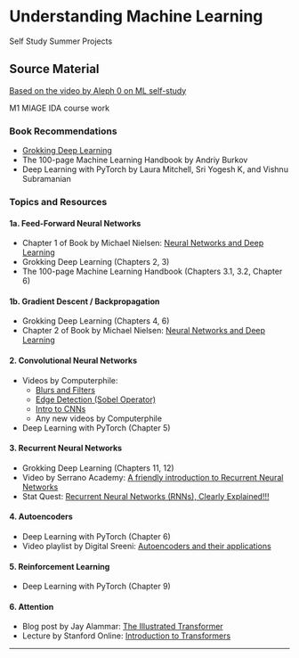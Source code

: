 # Understanding Machine Learning 
Self Study Summer Projects

## Source Material

[Based on the video by Aleph 0 on ML self-study](https://www.youtube.com/watch?v=0F2paWV4eEA)

M1 MIAGE IDA course work

### Book Recommendations

- [Grokking Deep Learning](https://edu.anarcho-copy.org/Algorithm/grokking-deep-learning.pdf)
- The 100-page Machine Learning Handbook by Andriy Burkov
- Deep Learning with PyTorch by Laura Mitchell, Sri Yogesh K, and Vishnu Subramanian

### Topics and Resources

#### 1a. Feed-Forward Neural Networks
- Chapter 1 of Book by Michael Nielsen: [Neural Networks and Deep Learning](https://neuralnetworksanddeeplearning.com/chap1.html)
- Grokking Deep Learning (Chapters 2, 3)
- The 100-page Machine Learning Handbook (Chapters 3.1, 3.2, Chapter 6)

#### 1b. Gradient Descent / Backpropagation
- Grokking Deep Learning (Chapters 4, 6)
- Chapter 2 of Book by Michael Nielsen: [Neural Networks and Deep Learning](https://neuralnetworksanddeeplearning.com/chap2.html)

#### 2. Convolutional Neural Networks
- Videos by Computerphile:
  - [Blurs and Filters](https://www.youtube.com/watch?v=C_zFhWdM4ic)
  - [Edge Detection (Sobel Operator)](https://www.youtube.com/watch?v=uihBwtPIBxM)
  - [Intro to CNNs](https://www.youtube.com/watch?v=YRhxdVk_sIs)
  - Any new videos by Computerphile 
- Deep Learning with PyTorch (Chapter 5)

#### 3. Recurrent Neural Networks
- Grokking Deep Learning (Chapters 11, 12)
- Video by Serrano Academy: [A friendly introduction to Recurrent Neural Networks](https://www.youtube.com/watch?v=LHXXI4-IEns)
- Stat Quest: [Recurrent Neural Networks (RNNs), Clearly Explained!!!](https://www.youtube.com/watch?v=AsNTP8Kwu80)

#### 4. Autoencoders
- Deep Learning with PyTorch (Chapter 6)
- Video playlist by Digital Sreeni: [Autoencoders and their applications](https://www.youtube.com/playlist?list=PLZsOBAyNTZwb-uK_a6ywrU3t0hy80G5QP)

#### 5. Reinforcement Learning
- Deep Learning with PyTorch (Chapter 9)

#### 6. Attention
- Blog post by Jay Alammar: [The Illustrated Transformer](https://jalammar.github.io/illustrated-transformer/)
- Lecture by Stanford Online: [Introduction to Transformers](https://www.youtube.com/watch?v=XfpMkf4rD6E&t=252s)

---

